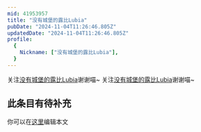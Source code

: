 ```yaml
---
mid: 41953957
title: "没有城堡的露比Lubia"
pubDate: "2024-11-04T11:26:46.805Z"
updatedDate: "2024-11-04T11:26:46.805Z"
profile:
  {
    Nickname: ["没有城堡的露比Lubia"],
  }
---
```


关注[没有城堡的露比Lubia](https://space.bilibili.com/41953957)谢谢喵~ 关注[没有城堡的露比Lubia](https://space.bilibili.com/41953957)谢谢喵~

## 此条目有待补充
你可以在[这里](https://github.com/Yuhanawa/VTuber.ICU/edit/master/src/content/v/没有城堡的露比Lubia/index.md)编辑本文
